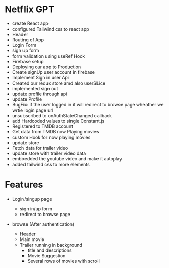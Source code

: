 # Netflix GPT

- create React app
- configured Tailwind css to react app
- Header
- Routing of App
- Login Form
- sign up form
- form validation using useRef Hook
- Firebase setup
- Deploying our app to Production
- Create signUp user account in firebase
- Implement Sign in user Api
- Created our redux store amd also userSLice
- implemented sign out
- update profile through api
- update Profile
- BugFix: if the user logged in it will redirect to browse page wheather we wrtie login page url
- unsubscribed to onAuthStateChanged callback
- add Hardcoded values to single Constant.js
- Registered to TMDB account
- Get data from TMDB now Playing movies
- custom Hook for now playing movies
- update store
- Fetch data for trailer video
- update store with trailer video data
- embbedded the youtube video and make it autoplay
- added tailwind css to more elements

# Features

- Login/singup page

  - sign in/up form
  - redirect to browse page

- browse (After authentication)
  - Header
  - Main movie
  - Trailer running in background
    - title and descriptions
    - Movie Suggestion
    - Several rows of movies with scroll

